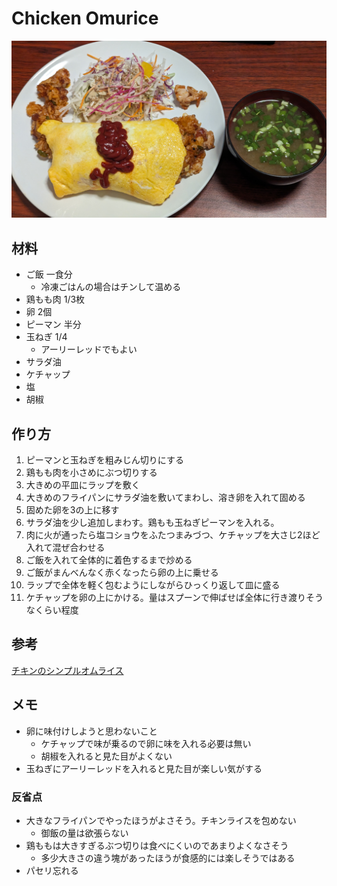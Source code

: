 # Chicken Omurice
![チキンオムライス](images/ChickenOmurice.jpg)
## 材料
* ご飯 一食分
  * 冷凍ごはんの場合はチンして温める
* 鶏もも肉 1/3枚
* 卵 2個
* ピーマン 半分
* 玉ねぎ 1/4
  * アーリーレッドでもよい
* サラダ油
* ケチャップ
* 塩
* 胡椒

## 作り方
1. ピーマンと玉ねぎを粗みじん切りにする
2. 鶏もも肉を小さめにぶつ切りする
3. 大きめの平皿にラップを敷く
4. 大きめのフライパンにサラダ油を敷いてまわし、溶き卵を入れて固める
5. 固めた卵を3の上に移す
6. サラダ油を少し追加しまわす。鶏もも玉ねぎピーマンを入れる。
7. 肉に火が通ったら塩コショウをふたつまみづつ、ケチャップを大さじ2ほど入れて混ぜ合わせる
8. ご飯を入れて全体的に着色するまで炒める
9. ご飯がまんべんなく赤くなったら卵の上に乗せる
10. ラップで全体を軽く包むようにしながらひっくり返して皿に盛る
11. ケチャップを卵の上にかける。量はスプーンで伸ばせば全体に行き渡りそうなくらい程度
## 参考
[チキンのシンプルオムライス](https://www.kurashiru.com/recipes/7a05f9d9-f947-472d-9d8e-6239c6174f5a)
## メモ
* 卵に味付けしようと思わないこと
  * ケチャップで味が乗るので卵に味を入れる必要は無い
  * 胡椒を入れると見た目がよくない
* 玉ねぎにアーリーレッドを入れると見た目が楽しい気がする

### 反省点
* 大きなフライパンでやったほうがよさそう。チキンライスを包めない
  * 御飯の量は欲張らない
* 鶏ももは大きすぎるぶつ切りは食べにくいのであまりよくなさそう
  * 多少大きさの違う塊があったほうが食感的には楽しそうではある
* パセリ忘れる